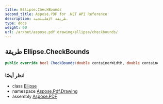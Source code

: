 ```yaml
---
title: Ellipse.CheckBounds
second_title: Aspose.PDF for .NET API Reference
description: طريقة الإهليلجية.
type: docs
weight: 60
url: /ar/net/aspose.pdf.drawing/ellipse/checkbounds/
---
```

## طريقة Ellipse.CheckBounds

```csharp
public override bool CheckBounds(double containerWidth, double containerHeight)
```

### انظر أيضًا

* class [Ellipse](../)
* namespace [Aspose.Pdf.Drawing](../../../aspose.pdf.drawing/)
* assembly [Aspose.PDF](../../../)